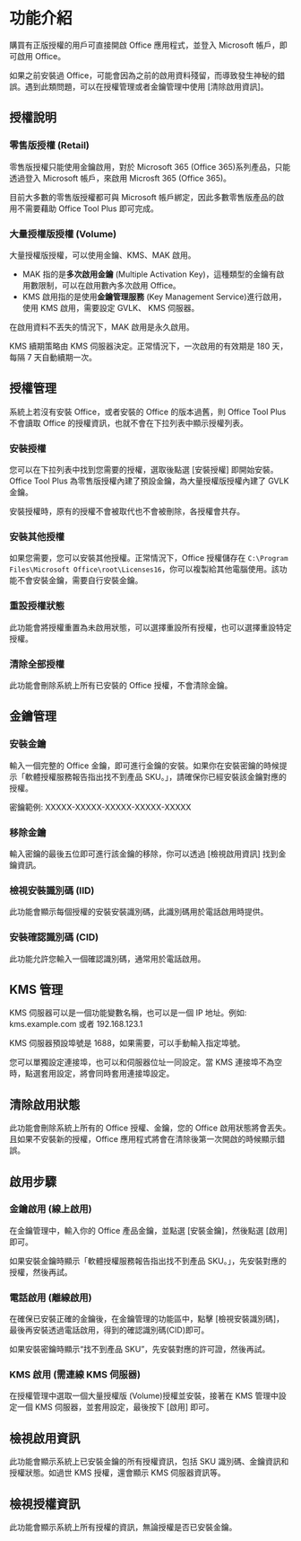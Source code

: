 # 功能介紹

購買有正版授權的用戶可直接開啟 Office 應用程式，並登入 Microsoft 帳戶，即可啟用 Office。

如果之前安裝過 Office，可能會因為之前的啟用資料殘留，而導致發生神秘的錯誤。遇到此類問題，可以在授權管理或者金鑰管理中使用 [清除啟用資訊]。

## 授權說明

### 零售版授權 (Retail)

零售版授權只能使用金鑰啟用，對於 Microsoft 365 (Office 365)系列產品，只能透過登入 Microsoft 帳戶，來啟用 Microsft 365 (Office 365)。

目前大多數的零售版授權都可與 Microsoft 帳戶綁定，因此多數零售版產品的啟用不需要藉助 Office Tool Plus 即可完成。

### 大量授權版授權 (Volume)

大量授權版授權，可以使用金鑰、KMS、MAK 啟用。

- MAK 指的是**多次啟用金鑰** (Multiple Activation Key)，這種類型的金鑰有啟用數限制，可以在啟用數內多次啟用 Office。
- KMS 啟用指的是使用**金鑰管理服務** (Key Management Service)進行啟用，使用 KMS 啟用，需要設定 GVLK、 KMS 伺服器。

在啟用資料不丟失的情況下，MAK 啟用是永久啟用。

KMS 續期策略由 KMS 伺服器決定。正常情況下，一次啟用的有效期是 180 天，每隔 7 天自動續期一次。

## 授權管理

系統上若沒有安裝 Office，或者安裝的 Office 的版本過舊，則 Office Tool Plus 不會讀取 Office 的授權資訊，也就不會在下拉列表中顯示授權列表。

### 安裝授權

您可以在下拉列表中找到您需要的授權，選取後點選 [安裝授權] 即開始安裝。Office Tool Plus 為零售版授權內建了預設金鑰，為大量授權版授權內建了 GVLK 金鑰。

安裝授權時，原有的授權不會被取代也不會被刪除，各授權會共存。

### 安裝其他授權

如果您需要，您可以安裝其他授權。正常情況下，Office 授權儲存在 `C:\Program Files\Microsoft Office\root\Licenses16`，你可以複製給其他電腦使用。該功能不會安裝金鑰，需要自行安裝金鑰。

### 重設授權狀態

此功能會將授權重置為未啟用狀態，可以選擇重設所有授權，也可以選擇重設特定授權。

### 清除全部授權

此功能會刪除系統上所有已安裝的 Office 授權，不會清除金鑰。

## 金鑰管理

### 安裝金鑰

輸入一個完整的 Office 金鑰，即可進行金鑰的安裝。如果你在安裝密鑰的時候提示「軟體授權服務報告指出找不到產品 SKU。」，請確保你已經安裝該金鑰對應的授權。

密鑰範例: XXXXX-XXXXX-XXXXX-XXXXX-XXXXX

### 移除金鑰

輸入密鑰的最後五位即可進行該金鑰的移除，你可以透過 [檢視啟用資訊] 找到金鑰資訊。

### 檢視安裝識別碼 (IID)

此功能會顯示每個授權的安裝安裝識別碼，此識別碼用於電話啟用時提供。

### 安裝確認識別碼 (CID)

此功能允許您輸入一個確認識別碼，通常用於電話啟用。

## KMS 管理

KMS 伺服器可以是一個功能變數名稱，也可以是一個 IP 地址。例如: kms.example.com 或者 192.168.123.1

KMS 伺服器預設埠號是 1688，如果需要，可以手動輸入指定埠號。

您可以單獨設定連接埠，也可以和伺服器位址一同設定。當 KMS 連接埠不為空時，點選套用設定，將會同時套用連接埠設定。

## 清除啟用狀態

此功能會刪除系統上所有的 Office 授權、金鑰，您的 Office 啟用狀態將會丟失。且如果不安裝新的授權，Office 應用程式將會在清除後第一次開啟的時候顯示錯誤。

## 啟用步驟

### 金鑰啟用 (線上啟用)

在金鑰管理中，輸入你的 Office 產品金鑰，並點選 [安裝金鑰]，然後點選 [啟用] 即可。

如果安裝金鑰時顯示「軟體授權服務報告指出找不到產品 SKU。」，先安裝對應的授權，然後再試。

### 電話啟用 (離線啟用)

在確保已安裝正確的金鑰後，在金鑰管理的功能區中，點擊 [檢視安裝識別碼]，最後再安裝透過電話啟用，得到的確認識別碼(CID)即可。

如果安裝密鑰時顯示“找不到產品 SKU”，先安裝對應的許可證，然後再試。

### KMS 啟用 (需連線 KMS 伺服器)

在授權管理中選取一個大量授權版 (Volume)授權並安裝，接著在 KMS 管理中設定一個 KMS 伺服器，並套用設定，最後按下 [啟用] 即可。

## 檢視啟用資訊

此功能會顯示系統上已安裝金鑰的所有授權資訊，包括 SKU 識別碼、金鑰資訊和授權狀態。如過世 KMS 授權，還會顯示 KMS 伺服器資訊等。

## 檢視授權資訊

此功能會顯示系統上所有授權的資訊，無論授權是否已安裝金鑰。
